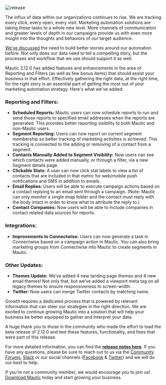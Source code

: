![release](https://www.mautic.org/wp-content/uploads/2017/12/pexels-photo-binoculars2120-1024x576.jpg)


The influx of data within our organizations continues to rise. We are tracking every click, every open, every visit. Marketing automation solutions are taking these tasks to a whole new level. More channels of communication and greater levels of depth in our campaigns provide us with even more insight into the thoughts and behaviors of our target audience. 

[We’ve discussed](https://www.mautic.org/blog/marketer/humanize-your-marketing-automation-with-these-7-strategies/) the need to build better stories around our automation before. Not only does our data need to tell a compelling story, but the processes and workflow that we use should support it as well.

Mautic 2.12.0 has added features and enhancements in the area of Reporting and Filters (as well as few bonus items) that should assist your business in that effort. Effectively gathering the right data, at the right time, for the right story is an essential part of getting the most out of your marketing automation strategy. Here's what we've added:


### Reporting and Filters:



- **Scheduled Reports:** Mautic users can now schedule reports to run and send those reports to specified email addresses when the reports are generated. This provides better reporting visibility to both Mautic and non-Mautic users.
- **Segment Reporting:** Users can now report on current segment membership so better tracking of marketing activities is achieved. This tracking is connected to the adding or removing of a contact from a segment.
- **Contacts Manually Added to Segment Visibility:** Now users can see which contacts were added manually, or through a filter, via a new Segment details page.
- **Clickable Stats:** A user can now click stat labels to view a list of contacts that are included in that metric for web/mobile push notifications and SMS in addition to emails.
- **Email Replies:** Users will be able to execute campaign actions based on a contact replying to an email sent through a campaign. (Note: Mautic can only monitor a single imap folder and the contact must reply with the body intact in order to know what to attribute the reply to.)
- **Contact Companies:** Now users will be able to include companies in contact related data sources for reports.




### Integrations:



- **Improvements to Connectwise:** Users can now generate a task in Connectwise based on a campaign action in Mautic. You can also bring marketing groups from Connectwise into Mautic to create segments in Mautic. 




### Other Updates:



- **Themes Update:** We’ve added 4 new landing page themes and 4 new email themes! Not only that, but we’ve added a viewport meta tag on all legacy themes to ensure responsiveness to screen-width.
- **Twitter:** Now users can merge Twitter contacts by matching name.



Growth requires a dedicated process that is powered by relevant information that can steer our strategies in the right direction. We are excited to continue growing Mautic into a solution that will help your business be better equipped to gather and interpret your data. 

A huge thank you to those in the community who made the effort to load the beta release of 2.12.0 and test these features, functionality, and fixes that were part of this release.

For more detailed information, you can find the [**release notes here**](https://github.com/mautic/mautic/releases/tag/2.12.0). If you have any questions, please be sure to reach out to us via the [Community Forums](https://www.mautic.org/community), [Slack](https://www.mautic.org/slack) or our social channels ([Facebook](https://www.facebook.com/MauticCommunity/) & [Twitter](https://www.twitter.com/MauticCommunity/)) and we will do our best to help.

If you’re not a community member, we would encourage you to join us! [Download Mautic](https://www.mautic.org/download/) today and start growing your business.